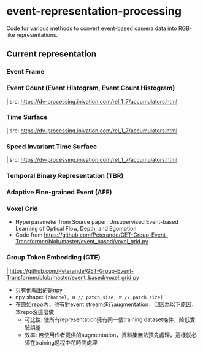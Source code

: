 # event-representation-processing
Code for various methods to convert event-based camera data into RGB-like representations.

## Current representation

### Event Frame


### Event Count (Event Histogram, Event Count Histogram)
| src: https://dv-processing.inivation.com/rel_1_7/accumulators.html


### Time Surface
| src: https://dv-processing.inivation.com/rel_1_7/accumulators.html


### Speed Invariant Time Surface
| src: https://dv-processing.inivation.com/rel_1_7/accumulators.html


### Temporal Binary Representation (TBR)


### Adaptive Fine-grained Event (AFE)


### Voxel Grid
* Hyperparameter from Source paper: Unsupervised Event-based Learning of Optical Flow, Depth, and Egomotion
* Code from https://github.com/Peterande/GET-Group-Event-Transformer/blob/master/event_based/voxel_grid.py 

### Group Token Embedding (GTE)
| https://github.com/Peterande/GET-Group-Event-Transformer/blob/master/event_based/voxel_grid.py
* 只有他輸出的是npy
* npy shape: `[channel, H // patch_size, W // patch_size]`
* 在原始repo內，他有對event stream進行augmentation，但因為以下原因，本repo沒這麼做
  * 可比性: 使所有representation擁有同一個training dataset條件，降低實驗誤差
  * 效率: 若使用作者提供的augmentation，資料集無法預先處理，這樣就必須在training過程中花時間處理